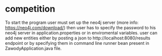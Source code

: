 # competition

To start the program user must set up the neo4j server (more info: https://neo4j.com/download/)
then user has to specify the password to his neo4j server in application.properties or in enviromental variables.
user can add new entities either by posting a json to http://localhost:8080/results endpoint or by specifying  them in command line
runner bean present in ZawodyApplication.java file.

